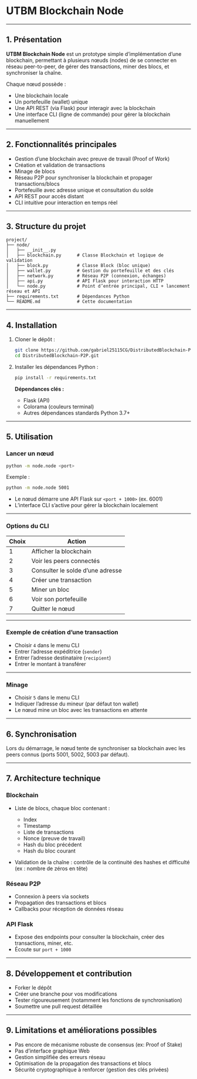 # UTBM Blockchain Node

---

## 1. Présentation

**UTBM Blockchain Node** est un prototype simple d’implémentation d’une blockchain, permettant à plusieurs nœuds (nodes) de se connecter en réseau peer-to-peer, de gérer des transactions, miner des blocs, et synchroniser la chaîne.

Chaque nœud possède :
- Une blockchain locale
- Un portefeuille (wallet) unique
- Une API REST (via Flask) pour interagir avec la blockchain
- Une interface CLI (ligne de commande) pour gérer la blockchain manuellement

---

## 2. Fonctionnalités principales

- Gestion d’une blockchain avec preuve de travail (Proof of Work)
- Création et validation de transactions
- Minage de blocs
- Réseau P2P pour synchroniser la blockchain et propager transactions/blocs
- Portefeuille avec adresse unique et consultation du solde
- API REST pour accès distant
- CLI intuitive pour interaction en temps réel

---

## 3. Structure du projet

```
project/
├── node/
│   ├── __init__.py
│   ├── blockchain.py      # Classe Blockchain et logique de validation
│   ├── block.py           # Classe Block (bloc unique)
│   ├── wallet.py          # Gestion du portefeuille et des clés
│   ├── network.py         # Réseau P2P (connexion, échanges)
│   ├── api.py             # API Flask pour interaction HTTP
│   └── node.py            # Point d’entrée principal, CLI + lancement réseau et API
├── requirements.txt       # Dépendances Python
└── README.md              # Cette documentation
```

---

## 4. Installation

1. Cloner le dépôt :
   ```bash
   git clone https://github.com/gabriel25115CG/DistributedBlockchain-P2P.git
   cd DistributedBlockchain-P2P.git
   ```

2. Installer les dépendances Python :
   ```bash
   pip install -r requirements.txt
   ```

   **Dépendances clés :**
   - Flask (API)
   - Colorama (couleurs terminal)
   - Autres dépendances standards Python 3.7+

---

## 5. Utilisation

### Lancer un nœud

```bash
python -m node.node <port>
```

Exemple :
```bash
python -m node.node 5001
```

- Le nœud démarre une API Flask sur `<port + 1000>` (ex. 6001)
- L’interface CLI s’active pour gérer la blockchain localement

---

### Options du CLI

| Choix | Action                                  |
|-------|----------------------------------------|
| 1     | Afficher la blockchain                  |
| 2     | Voir les peers connectés                |
| 3     | Consulter le solde d’une adresse        |
| 4     | Créer une transaction                   |
| 5     | Miner un bloc                           |
| 6     | Voir son portefeuille                   |
| 7     | Quitter le nœud                        |

---

### Exemple de création d’une transaction

- Choisir `4` dans le menu CLI
- Entrer l’adresse expéditrice (`sender`)
- Entrer l’adresse destinataire (`recipient`)
- Entrer le montant à transférer

---

### Minage

- Choisir `5` dans le menu CLI
- Indiquer l’adresse du mineur (par défaut ton wallet)
- Le nœud mine un bloc avec les transactions en attente

---

## 6. Synchronisation

Lors du démarrage, le nœud tente de synchroniser sa blockchain avec les peers connus (ports 5001, 5002, 5003 par défaut).

---

## 7. Architecture technique

### Blockchain

- Liste de blocs, chaque bloc contenant :
  - Index
  - Timestamp
  - Liste de transactions
  - Nonce (preuve de travail)
  - Hash du bloc précédent
  - Hash du bloc courant

- Validation de la chaîne : contrôle de la continuité des hashes et difficulté (ex : nombre de zéros en tête)

### Réseau P2P

- Connexion à peers via sockets
- Propagation des transactions et blocs
- Callbacks pour réception de données réseau

### API Flask

- Expose des endpoints pour consulter la blockchain, créer des transactions, miner, etc.
- Écoute sur `port + 1000`

---

## 8. Développement et contribution

- Forker le dépôt
- Créer une branche pour vos modifications
- Tester rigoureusement (notamment les fonctions de synchronisation)
- Soumettre une pull request détaillée

---

## 9. Limitations et améliorations possibles

- Pas encore de mécanisme robuste de consensus (ex: Proof of Stake)
- Pas d’interface graphique Web
- Gestion simplifiée des erreurs réseau
- Optimisation de la propagation des transactions et blocs
- Sécurité cryptographique à renforcer (gestion des clés privées)
